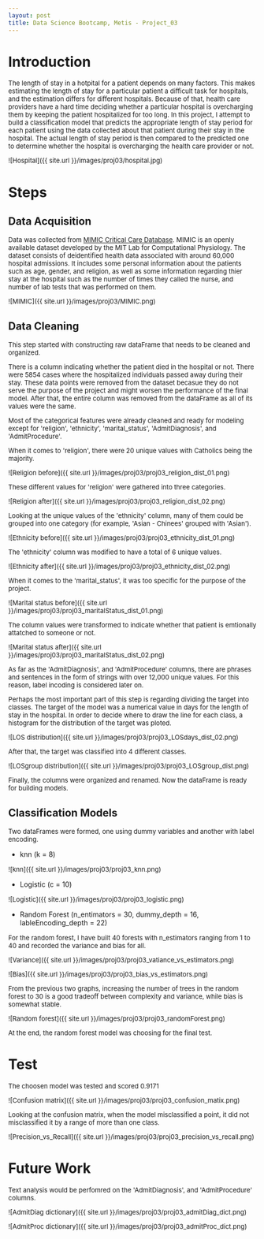 ```yaml
---
layout: post
title: Data Science Bootcamp, Metis - Project_03
---
```

<style>
img {
 display: block;
 max-width: 100%;
 margin: 0 0 1rem;
 border-radius: 5px;
 margin-left: auto;
  margin-right: auto
}
p {
font-size: small;
}
</style>

# Introduction

The length of stay in a hotpital for a patient depends on many factors. This makes estimating the length of stay for a particular patient a difficult task for hospitals, and the estimation differs for different hospitals. Because of that, health care providers have a hard time deciding whether a particular hospital is overcharging them by keeping the patient hospitalized for too long. In this project, I attempt to build a classification model that predicts the appropriate length of stay period for each patient using the data collected about that patient during their stay in the hospital. The actual length of stay period is then compared to the predicted one to determine whether the hospital is overcharging the health care provider or not.


![Hospital]({{ site.url }}/images/proj03/hospital.jpg)

# Steps

## Data Acquisition
Data was collected from [MIMIC Critical Care Database](https://mimic.physionet.org). MIMIC is an openly available dataset developed by the MIT Lab for Computational Physiology. The dataset consists of deidentified health data associated with around 60,000 hospital admissions. It includes some personal information about the patients such as age, gender, and religion, as well as some information regarding thier stay at the hospital such as the number of times they called the nurse, and number of lab tests that was performed on them.

![MIMIC]({{ site.url }}/images/proj03/MIMIC.png)

## Data Cleaning
This step started with constructing raw dataFrame that needs to be cleaned and organized.

There is a column indicating whether the patient died in the hospital or not. There were 5854 cases where the hospitalized individuals passed away during their stay. These data points were removed from the dataset becasue they do not serve the purpose of the project and might worsen the performance of the final model. After that, the entire column was removed from the dataFrame as all of its values were the same.

Most of the categorical features were already cleaned and ready for modeling except for 'religion', 'ethnicity', 'marital_status', 'AdmitDiagnosis', and 'AdmitProcedure'.

When it comes to 'religion', there were 20 unique values with Catholics being the majority.

![Religion before]({{ site.url }}/images/proj03/proj03_religion_dist_01.png)

These different values for 'religion' were gathered into three categories.

![Religion after]({{ site.url }}/images/proj03/proj03_religion_dist_02.png)

Looking at the unique values of the 'ethnicity' column, many of them could be grouped into one category (for example, 'Asian - Chinees' grouped with 'Asian').

![Ethnicity before]({{ site.url }}/images/proj03/proj03_ethnicity_dist_01.png)

The 'ethnicity' column was modified to have a total of 6 unique values.

![Ethnicity after]({{ site.url }}/images/proj03/proj03_ethnicity_dist_02.png)

When it comes to the 'marital_status', it was too specific for the purpose of the project.

![Marital status before]({{ site.url }}/images/proj03/proj03_maritalStatus_dist_01.png)

The column values were transformed to indicate whether that patient is emtionally attatched to someone or not.

![Marital status after]({{ site.url }}/images/proj03/proj03_maritalStatus_dist_02.png)

As far as the 'AdmitDiagnosis', and 'AdmitProcedure' columns, there are phrases and sentences in the form of strings with over 12,000 unique values. For this reason, label incoding is considered later on.

Perhaps the most important part of this step is regarding dividing the target into classes. The target of the model was a numerical value in days for the length of stay in the hospital. In order to decide where to draw the line for each class, a histogram for the distribution of the target was ploted.

![LOS distribution]({{ site.url }}/images/proj03/proj03_LOSdays_dist_02.png)

After that, the target was classified into 4 different classes.

![LOSgroup distribution]({{ site.url }}/images/proj03/proj03_LOSgroup_dist.png)

Finally, the columns were organized and renamed. Now the dataFrame is ready for building models.

## Classification Models
Two dataFrames were formed, one using dummy variables and another with label encoding.

- knn (k = 8)

![knn]({{ site.url }}/images/proj03/proj03_knn.png)

- Logistic (c = 10)

![Logistic]({{ site.url }}/images/proj03/proj03_logistic.png)

- Random Forest (n_entimators = 30, dummy_depth = 16, lableEncoding_depth = 22)

For the random forest, I have built 40 forests with n_estimators ranging from 1 to 40 and recorded the variance and bias for all.

![Variance]({{ site.url }}/images/proj03/proj03_vatiance_vs_estimators.png)

![Bias]({{ site.url }}/images/proj03/proj03_bias_vs_estimators.png)

From the previous two graphs, increasing the number of trees in the random forest to 30 is a good tradeoff between complexity and variance, while bias is somewhat stable.

![Random forest]({{ site.url }}/images/proj03/proj03_randomForest.png)

At the end, the random forest model was choosing for the final test.
  
# Test

The choosen model was tested and scored 0.9171

![Confusion matrix]({{ site.url }}/images/proj03/proj03_confusion_matix.png)

Looking at the confusion matrix, when the model misclassified a point, it did not misclassified it by a range of more than one class.

![Precision_vs_Recall]({{ site.url }}/images/proj03/proj03_precision_vs_recall.png)


# Future Work

Text analysis would be perfomred on the 'AdmitDiagnosis', and 'AdmitProcedure' columns.

![AdmitDiag dictionary]({{ site.url }}/images/proj03/proj03_admitDiag_dict.png)

![AdmitProc dictionary]({{ site.url }}/images/proj03/proj03_admitProc_dict.png)
